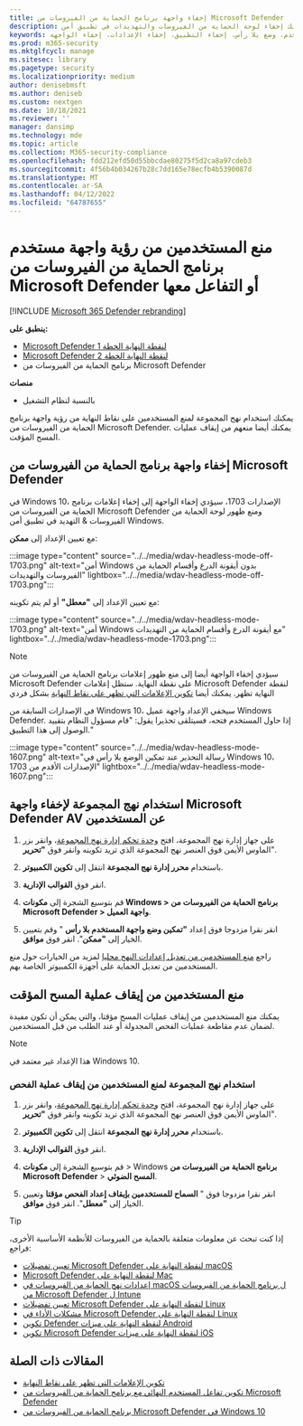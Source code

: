 ```yaml
---
title: إخفاء واجهة برنامج الحماية من الفيروسات من Microsoft Defender
description: يمكنك إخفاء لوحة الحماية من الفيروسات والتهديدات في تطبيق أمن Windows.
keywords: تأمين واجهة المستخدم، وضع بلا رأس، إخفاء التطبيق، إخفاء الإعدادات، إخفاء الواجهة
ms.prod: m365-security
ms.mktglfcycl: manage
ms.sitesec: library
ms.pagetype: security
ms.localizationpriority: medium
author: denisebmsft
ms.author: deniseb
ms.custom: nextgen
ms.date: 10/18/2021
ms.reviewer: ''
manager: dansimp
ms.technology: mde
ms.topic: article
ms.collection: M365-security-compliance
ms.openlocfilehash: fdd212efd50d55bbcdae80275f5d2ca8a97cdeb3
ms.sourcegitcommit: 4f56b4b034267b28c7dd165e78ecfb4b5390087d
ms.translationtype: MT
ms.contentlocale: ar-SA
ms.lasthandoff: 04/12/2022
ms.locfileid: "64787655"
---
```

# <a name="prevent-users-from-seeing-or-interacting-with-the-microsoft-defender-antivirus-user-interface"></a>منع المستخدمين من رؤية واجهة مستخدم برنامج الحماية من الفيروسات من Microsoft Defender أو التفاعل معها

[!INCLUDE [Microsoft 365 Defender rebranding](../../includes/microsoft-defender.md)]


**ينطبق على:**
- [Microsoft Defender لنقطة النهاية الخطة 1](https://go.microsoft.com/fwlink/p/?linkid=2154037)
- [Microsoft Defender لنقطة النهاية الخطة 2](https://go.microsoft.com/fwlink/p/?linkid=2154037)
- برنامج الحماية من الفيروسات من Microsoft Defender

**منصات**
- بالنسبة لنظام التشغيل

يمكنك استخدام نهج المجموعة لمنع المستخدمين على نقاط النهاية من رؤية واجهة برنامج الحماية من الفيروسات من Microsoft Defender. يمكنك أيضا منعهم من إيقاف عمليات المسح المؤقت.

## <a name="hide-the-microsoft-defender-antivirus-interface"></a>إخفاء واجهة برنامج الحماية من الفيروسات من Microsoft Defender

في Windows 10، الإصدارات 1703، سيؤدي إخفاء الواجهة إلى إخفاء إعلامات برنامج الحماية من الفيروسات من Microsoft Defender ومنع ظهور لوحة الحماية من الفيروسات & التهديد في تطبيق أمن Windows.

مع تعيين الإعداد إلى **ممكن**:

:::image type="content" source="../../media/wdav-headless-mode-off-1703.png" alt-text="أمن Windows بدون أيقونة الدرع وأقسام الحماية من الفيروسات والتهديدات" lightbox="../../media/wdav-headless-mode-off-1703.png":::

مع تعيين الإعداد إلى **"معطل"** أو لم يتم تكوينه:

:::image type="content" source="../../media/wdav-headless-mode-1703.png" alt-text="أمن Windows مع أيقونة الدرع وأقسام الحماية من التهديدات" lightbox="../../media/wdav-headless-mode-1703.png":::

> [!NOTE]
> سيؤدي إخفاء الواجهة أيضا إلى منع ظهور إعلامات برنامج الحماية من الفيروسات من Microsoft Defender على نقطة النهاية. ستظل إعلامات Microsoft Defender لنقطة النهاية تظهر. يمكنك أيضا [تكوين الإعلامات التي تظهر على نقاط النهاية](configure-notifications-microsoft-defender-antivirus.md) بشكل فردي

في الإصدارات السابقة من Windows 10، سيخفي الإعداد واجهة عميل Windows Defender. إذا حاول المستخدم فتحه، فسيتلقى تحذيرا يقول: "قام مسؤول النظام بتقييد الوصول إلى هذا التطبيق."

:::image type="content" source="../../media/wdav-headless-mode-1607.png" alt-text="رسالة التحذير عند تمكين الوضع بلا رأس في Windows 10، الإصدارات الأقدم من 1703" lightbox="../../media/wdav-headless-mode-1607.png":::

## <a name="use-group-policy-to-hide-the-microsoft-defender-av-interface-from-users"></a>استخدام نهج المجموعة لإخفاء واجهة Microsoft Defender AV عن المستخدمين

1. على جهاز إدارة نهج المجموعة، افتح [وحدة تحكم إدارة نهج المجموعة](/previous-versions/windows/desktop/gpmc/group-policy-management-console-portal)، وانقر بزر الماوس الأيمن فوق العنصر نهج المجموعة الذي تريد تكوينه وانقر فوق **"تحرير**".

2. باستخدام **محرر إدارة نهج المجموعة** انتقل إلى **تكوين الكمبيوتر**.

3. انقر فوق **القوالب الإدارية**.

4. قم بتوسيع الشجرة إلى **مكونات Windows > برنامج الحماية من الفيروسات من Microsoft Defender > واجهة العميل**.

5. انقر نقرا مزدوجا فوق إعداد **"تمكين وضع واجهة المستخدم بلا رأس** " وقم بتعيين الخيار إلى **"ممكن**". انقر فوق **موافق**.

راجع [منع المستخدمين من تعديل إعدادات النهج محليا](configure-local-policy-overrides-microsoft-defender-antivirus.md) لمزيد من الخيارات حول منع المستخدمين من تعديل الحماية على أجهزة الكمبيوتر الخاصة بهم.

## <a name="prevent-users-from-pausing-a-scan"></a>منع المستخدمين من إيقاف عملية المسح المؤقت

يمكنك منع المستخدمين من إيقاف عمليات المسح مؤقتا، والتي يمكن أن تكون مفيدة لضمان عدم مقاطعة عمليات الفحص المجدولة أو عند الطلب من قبل المستخدمين.

> [!NOTE]
> هذا الإعداد غير معتمد في Windows 10.

### <a name="use-group-policy-to-prevent-users-from-pausing-a-scan"></a>استخدام نهج المجموعة لمنع المستخدمين من إيقاف عملية الفحص

1. على جهاز إدارة نهج المجموعة، افتح [وحدة تحكم إدارة نهج المجموعة](/previous-versions/windows/desktop/gpmc/group-policy-management-console-portal)، وانقر بزر الماوس الأيمن فوق العنصر نهج المجموعة الذي تريد تكوينه وانقر فوق **"تحرير**".

2. باستخدام **محرر إدارة نهج المجموعة** انتقل إلى **تكوين الكمبيوتر**.

3. انقر فوق **القوالب الإدارية**.

4. قم بتوسيع الشجرة إلى **مكونات** \> Windows **برنامج الحماية من الفيروسات من Microsoft Defender** \> **المسح الضوئي**.

5. انقر نقرا مزدوجا فوق " **السماح للمستخدمين بإيقاف إعداد الفحص مؤقتا** وتعيين الخيار إلى **"معطل**". انقر فوق **موافق**.

> [!TIP]
> إذا كنت تبحث عن معلومات متعلقة بالحماية من الفيروسات للأنظمة الأساسية الأخرى، فراجع:
> - [تعيين تفضيلات Microsoft Defender لنقطة النهاية على macOS](mac-preferences.md)
> - [Microsoft Defender لنقطة النهاية على Mac](microsoft-defender-endpoint-mac.md)
> - [إعدادات نهج الحماية من الفيروسات في macOS ل برنامج الحماية من الفيروسات من Microsoft Defender ل Intune](/mem/intune/protect/antivirus-microsoft-defender-settings-macos)
> - [تعيين تفضيلات Microsoft Defender لنقطة النهاية على Linux](linux-preferences.md)
> - [مشكلات الأداء في Microsoft Defender لنقطة النهاية على Linux](microsoft-defender-endpoint-linux.md)
> - [تكوين Defender لنقطة النهاية على ميزات Android](android-configure.md)
> - [تكوين Microsoft Defender لنقطة النهاية على ميزات iOS](ios-configure-features.md)

## <a name="related-articles"></a>المقالات ذات الصلة

- [تكوين الإعلامات التي تظهر على نقاط النهاية](configure-notifications-microsoft-defender-antivirus.md)
- [تكوين تفاعل المستخدم النهائي مع برنامج الحماية من الفيروسات من Microsoft Defender](configure-end-user-interaction-microsoft-defender-antivirus.md)
- [برنامج الحماية من الفيروسات من Microsoft Defender في Windows 10](microsoft-defender-antivirus-in-windows-10.md)
